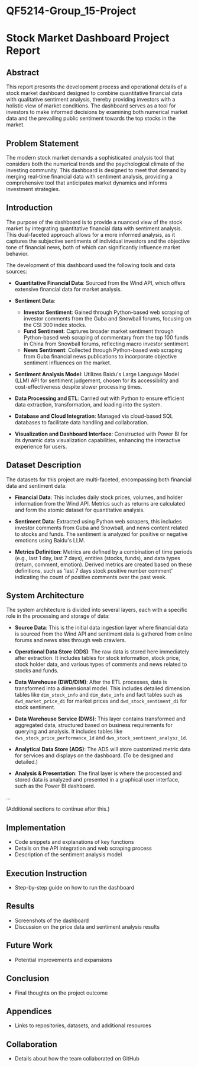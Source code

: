 # QF5214-Group_15-Project
# Stock Market Dashboard Project Report

## Abstract
This report presents the development process and operational details of a stock market dashboard designed to combine quantitative financial data with qualitative sentiment analysis, thereby providing investors with a holistic view of market conditions. The dashboard serves as a tool for investors to make informed decisions by examining both numerical market data and the prevailing public sentiment towards the top stocks in the market.

## Problem Statement
The modern stock market demands a sophisticated analysis tool that considers both the numerical trends and the psychological climate of the investing community. This dashboard is designed to meet that demand by merging real-time financial data with sentiment analysis, providing a comprehensive tool that anticipates market dynamics and informs investment strategies.

## Introduction

The purpose of the dashboard is to provide a nuanced view of the stock market by integrating quantitative financial data with sentiment analysis. This dual-faceted approach allows for a more informed analysis, as it captures the subjective sentiments of individual investors and the objective tone of financial news, both of which can significantly influence market behavior.

The development of this dashboard used the following tools and data sources:

- **Quantitative Financial Data**: Sourced from the Wind API, which offers extensive financial data for market analysis.

- **Sentiment Data**:
  - **Investor Sentiment**: Gained through Python-based web scraping of investor comments from the Guba and Snowball forums, focusing on the CSI 300 index stocks.
  - **Fund Sentiment**: Captures broader market sentiment through Python-based web scraping of commentary from the top 100 funds in China from Snowball forums, reflecting macro investor sentiment.
  - **News Sentiment**: Collected through Python-based web scraping from Guba financial news publications to incorporate objective sentiment influences on the market.

- **Sentiment Analysis Model**: Utilizes Baidu's Large Language Model (LLM) API for sentiment judgement, chosen for its accessibility and cost-effectiveness despite slower processing times.

- **Data Processing and ETL**: Carried out with Python to ensure efficient data extraction, transformation, and loading into the system.

- **Database and Cloud Integration**: Managed via cloud-based SQL databases to facilitate data handling and collaboration.

- **Visualization and Dashboard Interface**: Constructed with Power BI for its dynamic data visualization capabilities, enhancing the interactive experience for users.

## Dataset Description

The datasets for this project are multi-faceted, encompassing both financial data and sentiment data:

- **Financial Data**: This includes daily stock prices, volumes, and holder information from the Wind API. Metrics such as returns are calculated and form the atomic dataset for quantitative analysis.
  
- **Sentiment Data**: Extracted using Python web scrapers, this includes investor comments from Guba and Snowball, and news content related to stocks and funds. The sentiment is analyzed for positive or negative emotions using Baidu's LLM.

- **Metrics Definition**: Metrics are defined by a combination of time periods (e.g., last 1 day, last 7 days), entities (stocks, funds), and data types (return, comment, emotion). Derived metrics are created based on these definitions, such as 'last 7 days stock positive number comment' indicating the count of positive comments over the past week.

## System Architecture

The system architecture is divided into several layers, each with a specific role in the processing and storage of data:

- **Source Data**: This is the initial data ingestion layer where financial data is sourced from the Wind API and sentiment data is gathered from online forums and news sites through web crawlers.

- **Operational Data Store (ODS)**: The raw data is stored here immediately after extraction. It includes tables for stock information, stock price, stock holder data, and various types of comments and news related to stocks and funds.

- **Data Warehouse (DWD/DIM)**: After the ETL processes, data is transformed into a dimensional model. This includes detailed dimension tables like `dim_stock_info` and `dim_date_info` and fact tables such as `dwd_market_price_di` for market prices and `dwd_stock_sentiment_di` for stock sentiment.

- **Data Warehouse Service (DWS)**: This layer contains transformed and aggregated data, structured based on business requirements for querying and analysis. It includes tables like `dws_stock_price_performance_1d` and `dws_stock_sentiment_analysz_1d`.

- **Analytical Data Store (ADS)**: The ADS will store customized metric data for services and displays on the dashboard. (To be designed and detailed.)

- **Analysis & Presentation**: The final layer is where the processed and stored data is analyzed and presented in a graphical user interface, such as the Power BI dashboard.

...

(Additional sections to continue after this.)


## Implementation
- Code snippets and explanations of key functions
- Details on the API integration and web scraping process
- Description of the sentiment analysis model

## Execution Instruction
- Step-by-step guide on how to run the dashboard

## Results
- Screenshots of the dashboard
- Discussion on the price data and sentiment analysis results

## Future Work
- Potential improvements and expansions

## Conclusion
- Final thoughts on the project outcome

## Appendices
- Links to repositories, datasets, and additional resources

## Collaboration
- Details about how the team collaborated on GitHub
